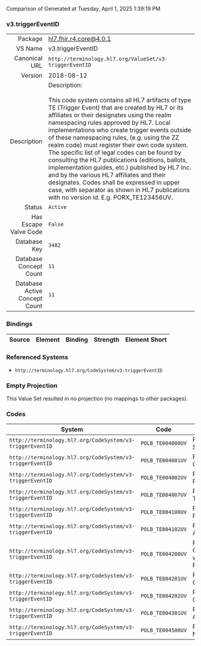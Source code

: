 Comparison of 
Generated at Tuesday, April 1, 2025 1:39:19 PM

### v3.triggerEventID

|      |     |
| ---: | --- |
| Package | hl7.fhir.r4.core@4.0.1 |
| VS Name | v3.triggerEventID |
| Canonical URL | `http://terminology.hl7.org/ValueSet/v3-triggerEventID` |
| Version | 2018-08-12 |
| Description | Description:<br/><br/>This code system contains all HL7 artifacts of type TE (Trigger Event) that are created by HL7 or its affiliates or their designates using the realm namespacing rules approved by HL7.  Local implementations who create trigger events outside of these namespacing rules, (e.g. using the ZZ realm code) must register their own code system.  The specific list of legal codes can be found by consulting the HL7 publications (editions, ballots, implementation guides, etc.) published by HL7 Inc. and by the various HL7 affiliates and their designates.  Codes shall be expressed in upper case, with separator as shown in HL7 publications with no version id.  E.g. PORX_TE123456UV. |
| Status | `Active` |
| Has Escape Valve Code | `False` |
| Database Key | `3482` |
| Database Concept Count | `11` |
| Database Active Concept Count | `11` |
### Bindings

| Source | Element | Binding | Strength | Element Short |
| ------ | ------- | ------- | -------- | ------------- |

### Referenced Systems

* `http://terminology.hl7.org/CodeSystem/v3-triggerEventID`
### Empty Projection

This Value Set resulted in no projection (no mappings to other packages).

### Codes

| System | Code | Display |
| ------ | ---- | ------- |
| `http://terminology.hl7.org/CodeSystem/v3-triggerEventID` | `POLB_TE004000UV` | Result Status |
| `http://terminology.hl7.org/CodeSystem/v3-triggerEventID` | `POLB_TE004001UV` | Result Confirm |
| `http://terminology.hl7.org/CodeSystem/v3-triggerEventID` | `POLB_TE004002UV` | Result Reject |
| `http://terminology.hl7.org/CodeSystem/v3-triggerEventID` | `POLB_TE004007UV` | Result Tracking |
| `http://terminology.hl7.org/CodeSystem/v3-triggerEventID` | `POLB_TE004100UV` | Result in Progress |
| `http://terminology.hl7.org/CodeSystem/v3-triggerEventID` | `POLB_TE004102UV` | Result Activate |
| `http://terminology.hl7.org/CodeSystem/v3-triggerEventID` | `POLB_TE004200UV` | Result Complete with Fulfillment |
| `http://terminology.hl7.org/CodeSystem/v3-triggerEventID` | `POLB_TE004201UV` | Result Corrected |
| `http://terminology.hl7.org/CodeSystem/v3-triggerEventID` | `POLB_TE004202UV` | Result Complete |
| `http://terminology.hl7.org/CodeSystem/v3-triggerEventID` | `POLB_TE004301UV` | Result Abort |
| `http://terminology.hl7.org/CodeSystem/v3-triggerEventID` | `POLB_TE004500UV` | Result Nullify |
